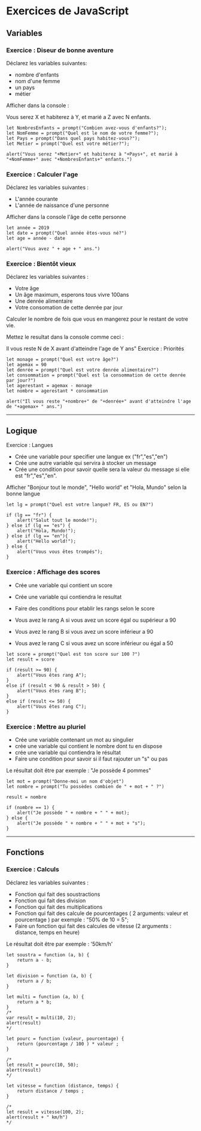 # Exercices de JavaScript

## Variables

### Exercice : Diseur de bonne aventure

Déclarez les variables suivantes:

* nombre d'enfants
* nom d'une femme
* un pays
* métier

Afficher dans la console :

Vous serez X et habiterez à Y, et marié a Z avec N enfants.
```
let NombresEnfants = prompt("Combien avez-vous d'enfants?");
let NomFemme = prompt("Quel est le nom de votre femme?");
let Pays = prompt("Dans quel pays habitez-vous?");
let Metier = prompt("Quel est votre métier?");

alert("Vous serez "+Metier+" et habiterez à "+Pays+", et marié à "+NomFemme+" avec "+NombresEnfants+" enfants.")
```


### Exercice : Calculer l'age

Déclarez les variables suivantes :

* L'année courante
* L'année de naissance d'une personne

Afficher dans la console l'âge de cette personne
```
let année = 2019
let date = prompt("Quel année êtes-vous né?")
let age = année - date

alert("Vous avez " + age + " ans.")
```
### Exercice : Bientôt vieux

Déclarez les variables suivantes :

* Votre âge
* Un âge maximum, esperons tous vivre 100ans
* Une denrée alimentaire
* Votre consomation de cette denrée par jour

Calculer le nombre de fois que vous en mangerez pour le restant de votre vie.

Mettez le resultat dans la console comme ceci :

Il vous reste N de X avant d'atteindre l'age de Y ans"
Exercice : Priorités
```
let monage = prompt("Quel est votre âge?")
let agemax = 90
let denrée = prompt("Quel est votre denrée alimentaire?")
let consommation = prompt("Quel est la consommation de cette denrée par jour?")
let agerestant = agemax - monage
let nombre = agerestant * consommation

alert("Il vous reste "+nombre+" de "+denrée+" avant d'atteindre l'age de "+agemax+ " ans.")
```
______
## Logique

Exercice : Langues

* Crée une variable pour specifier une langue ex ("fr","es","en")
* Crée une autre variable qui servira à stocker un message
* Crée une condition pour savoir quelle sera la valeur du message si elle est "fr","es","en".

Afficher "Bonjour tout le monde", "Hello world" et "Hola, Mundo" selon la bonne langue

```
let lg = prompt("Quel est votre langue? FR, ES ou EN?")

if (lg == "fr") {
    alert("Salut tout le monde!");
} else if (lg == "es") {
    alert("Hola, Mundo!");
} else if (lg == "en"){
    alert("Hello world!");
} else {
    alert("Vous vous êtes trompés");
}
```

### Exercice : Affichage des scores

* Crée une variable qui contient un score
* Crée une variable qui contiendra le resultat
* Faire des conditions pour etablir les rangs selon le score

* Vous avez le rang A si vous avez un score égal ou supérieur a 90
* Vous avez le rang B si vous avez un score inférieur a 90
* Vous avez le rang C si vous avez un score inférieur ou égal a 50

```
let score = prompt("Quel est ton score sur 100 ?")
let result = score

if (result >= 90) {
    alert("Vous êtes rang A");
} 
else if (result < 90 & result > 50) {
    alert("Vous êtes rang B");
} 
else if (result <= 50) {
    alert("Vous êtes rang C");
}
```

### Exercice : Mettre au pluriel

* Crée une variable contenant un mot au singulier
* crée une variable qui contient le nombre dont tu en dispose
* crée une variable qui contiendra le résultat
* Faire une condition pour savoir si il faut rajouter un "s" ou pas

Le résultat doit être par exemple : "Je possède 4 pommes"

```
let mot = prompt("Donne-moi un nom d'objet")
let nombre = prompt("Tu possèdes combien de " + mot + " ?")

result = nombre

if (nombre == 1) {
    alert("Je possède " + nombre + " " + mot);
} else {
    alert("Je possède " + nombre + " " + mot + "s");
}
```

______
## Fonctions

### Exercice : Calculs

Déclarez les variables suivantes :

* Fonction qui fait des soustractions
* Fonction qui fait des division
* Fonction qui fait des multiplications
* Fonction qui fait des calcule de pourcentages ( 2 arguments: valeur et pourcentage ) par exemple : "50% de 10 = 5";
* Faire un fonction qui fait des calcules de vitesse (2 arguments : distance, temps en heure)

Le résultat doit être par exemple : '50km/h'
```
let soustra = function (a, b) {
    return a - b;
}

let division = function (a, b) {
    return a / b;
}

let multi = function (a, b) {
    return a * b;
}
/*
var result = multi(10, 2); 
alert(result) 
*/

let pourc = function (valeur, pourcentage) {
    return (pourcentage / 100 ) * valeur ; 
}

/*
let result = pourc(10, 50); 
alert(result) 
*/

let vitesse = function (distance, temps) {
    return distance / temps ;
}

/*
let result = vitesse(100, 2);
alert(result + " km/h")
*/
```